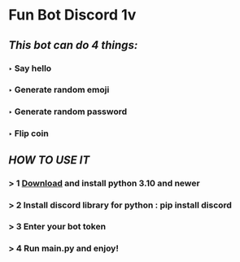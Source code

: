 # Fun Bot Discord 1v
##   *This bot can do 4 things:*
### ‣ Say hello
### ‣ Generate random emoji
### ‣ Generate random password
### ‣ Flip coin
## ***HOW TO USE IT***
### > 1 [Download](https://www.python.org/downloads/) and install python 3.10 and newer
### > 2 Install discord library for python : pip install discord
### > 3 Enter your bot token
### > 4 Run main.py and enjoy!

